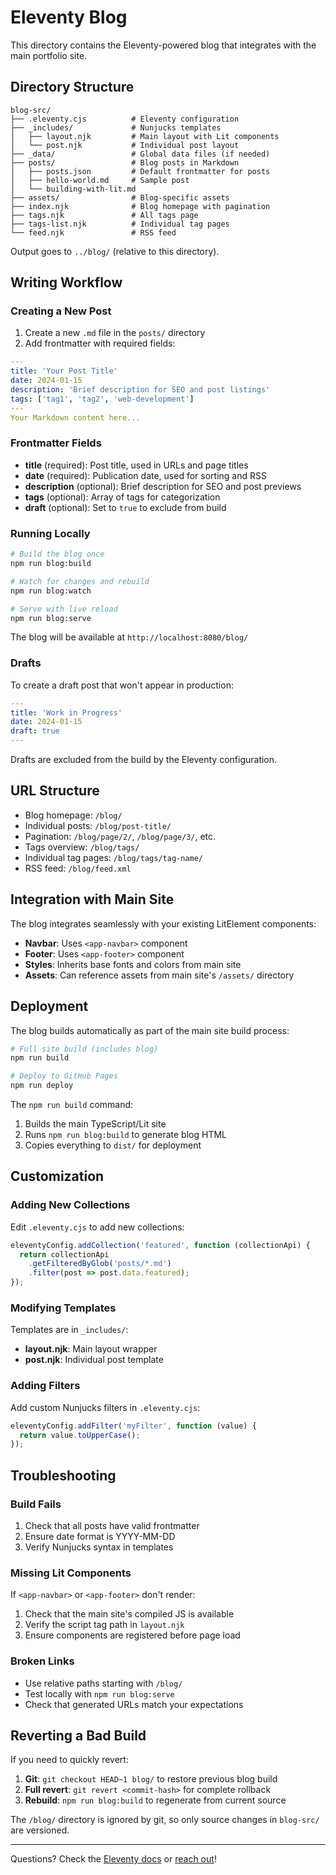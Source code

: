 # Eleventy Blog

This directory contains the Eleventy-powered blog that integrates with the main portfolio site.

## Directory Structure

```
blog-src/
├── .eleventy.cjs          # Eleventy configuration
├── _includes/             # Nunjucks templates
│   ├── layout.njk         # Main layout with Lit components
│   └── post.njk           # Individual post layout
├── _data/                 # Global data files (if needed)
├── posts/                 # Blog posts in Markdown
│   ├── posts.json         # Default frontmatter for posts
│   ├── hello-world.md     # Sample post
│   └── building-with-lit.md
├── assets/                # Blog-specific assets
├── index.njk              # Blog homepage with pagination
├── tags.njk               # All tags page
├── tags-list.njk          # Individual tag pages
└── feed.njk               # RSS feed
```

Output goes to `../blog/` (relative to this directory).

## Writing Workflow

### Creating a New Post

1. Create a new `.md` file in the `posts/` directory
2. Add frontmatter with required fields:

```yaml
---
title: 'Your Post Title'
date: 2024-01-15
description: 'Brief description for SEO and post listings'
tags: ['tag1', 'tag2', 'web-development']
---
Your Markdown content here...
```

### Frontmatter Fields

- **title** (required): Post title, used in URLs and page titles
- **date** (required): Publication date, used for sorting and RSS
- **description** (optional): Brief description for SEO and post previews
- **tags** (optional): Array of tags for categorization
- **draft** (optional): Set to `true` to exclude from build

### Running Locally

```bash
# Build the blog once
npm run blog:build

# Watch for changes and rebuild
npm run blog:watch

# Serve with live reload
npm run blog:serve
```

The blog will be available at `http://localhost:8080/blog/`

### Drafts

To create a draft post that won't appear in production:

```yaml
---
title: 'Work in Progress'
date: 2024-01-15
draft: true
---
```

Drafts are excluded from the build by the Eleventy configuration.

## URL Structure

- Blog homepage: `/blog/`
- Individual posts: `/blog/post-title/`
- Pagination: `/blog/page/2/`, `/blog/page/3/`, etc.
- Tags overview: `/blog/tags/`
- Individual tag pages: `/blog/tags/tag-name/`
- RSS feed: `/blog/feed.xml`

## Integration with Main Site

The blog integrates seamlessly with your existing LitElement components:

- **Navbar**: Uses `<app-navbar>` component
- **Footer**: Uses `<app-footer>` component
- **Styles**: Inherits base fonts and colors from main site
- **Assets**: Can reference assets from main site's `/assets/` directory

## Deployment

The blog builds automatically as part of the main site build process:

```bash
# Full site build (includes blog)
npm run build

# Deploy to GitHub Pages
npm run deploy
```

The `npm run build` command:

1. Builds the main TypeScript/Lit site
2. Runs `npm run blog:build` to generate blog HTML
3. Copies everything to `dist/` for deployment

## Customization

### Adding New Collections

Edit `.eleventy.cjs` to add new collections:

```javascript
eleventyConfig.addCollection('featured', function (collectionApi) {
  return collectionApi
    .getFilteredByGlob('posts/*.md')
    .filter(post => post.data.featured);
});
```

### Modifying Templates

Templates are in `_includes/`:

- **layout.njk**: Main layout wrapper
- **post.njk**: Individual post template

### Adding Filters

Add custom Nunjucks filters in `.eleventy.cjs`:

```javascript
eleventyConfig.addFilter('myFilter', function (value) {
  return value.toUpperCase();
});
```

## Troubleshooting

### Build Fails

1. Check that all posts have valid frontmatter
2. Ensure date format is YYYY-MM-DD
3. Verify Nunjucks syntax in templates

### Missing Lit Components

If `<app-navbar>` or `<app-footer>` don't render:

1. Check that the main site's compiled JS is available
2. Verify the script tag path in `layout.njk`
3. Ensure components are registered before page load

### Broken Links

- Use relative paths starting with `/blog/`
- Test locally with `npm run blog:serve`
- Check that generated URLs match your expectations

## Reverting a Bad Build

If you need to quickly revert:

1. **Git**: `git checkout HEAD~1 blog/` to restore previous blog build
2. **Full revert**: `git revert <commit-hash>` for complete rollback
3. **Rebuild**: `npm run blog:build` to regenerate from current source

The `/blog/` directory is ignored by git, so only source changes in `blog-src/` are versioned.

---

Questions? Check the [Eleventy docs](https://www.11ty.dev/docs/) or [reach out](mailto:howdy@ian-matson.com)!

